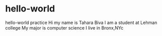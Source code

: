 # hello-world
hello-world practice 
Hi my name is Tahara Biva
I am a student at Lehman college
My major is computer science
I live in Bronx,NYc
